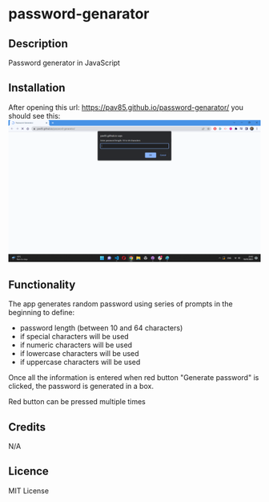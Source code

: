 # password-genarator

## Description

Password generator in JavaScript

## Installation

After opening this url: https://pav85.github.io/password-genarator/ you should see this:
![PasswordGenerator](./Images/Untitled.png)

## Functionality

The app generates random password using series of prompts in the beginning to define:

- password length (between 10 and 64 characters)
- if special characters will be used
- if numeric characters will be used
- if lowercase characters will be used
- if uppercase characters will be used

Once all the information is entered when red button "Generate password" is clicked, the password is generated in a box.

Red button can be pressed multiple times

## Credits

N/A

## Licence

MIT License
